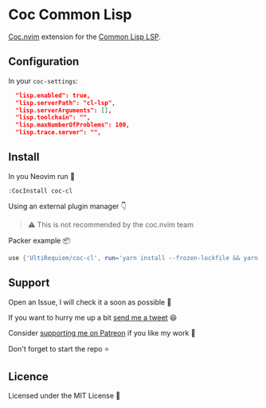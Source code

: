 # Coc Common Lisp

[Coc.nvim](https://github.com/neoclide/coc.nvim) extension for the [Common Lisp LSP](https://github.com/cxxxr/cl-lsp).

## Configuration

In your `coc-settings`:

```json
  "lisp.enabled": true,
  "lisp.serverPath": "cl-lsp",
  "lisp.serverArguments": [],
  "lisp.toolchain": "",
  "lisp.maxNumberOfProblems": 100,
  "lisp.trace.server": "",
```

## Install

In you Neovim run 🚀

```
:CocInstall coc-cl
```

Using an external plugin manager 👇

> ⚠ This is not recommended by the coc.nvim team

Packer example 📦

```lua
use {'UltiRequiem/coc-cl', run='yarn install --frozen-lockfile && yarn build'}
```

## Support

Open an Issue, I will check it a soon as possible 👀

If you want to hurry me up a bit
[send me a tweet](https://twitter.com/UltiRequiem) 😆

Consider [supporting me on Patreon](https://patreon.com/UltiRequiem) if you like
my work 🙏

Don't forget to start the repo ⭐

## Licence

Licensed under the MIT License 📄
